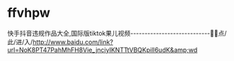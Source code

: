 # ffvhpw
快手抖音违规作品大全,国际版tiktok果儿视频----------------------------🔗🔗点/此/进/入/http://www.baidu.com/link?url=NoK8PT47PahMhFH8Vie_jnciyIKNTTtVBQKpill6udK&amp;wd
